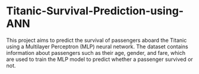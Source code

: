 # Titanic-Survival-Prediction-using-ANN
This project aims to predict the survival of passengers aboard the Titanic using a Multilayer Perceptron (MLP) neural network. The dataset contains information about passengers such as their age, gender, and fare, which are used to train the MLP model to predict whether a passenger survived or not.  

